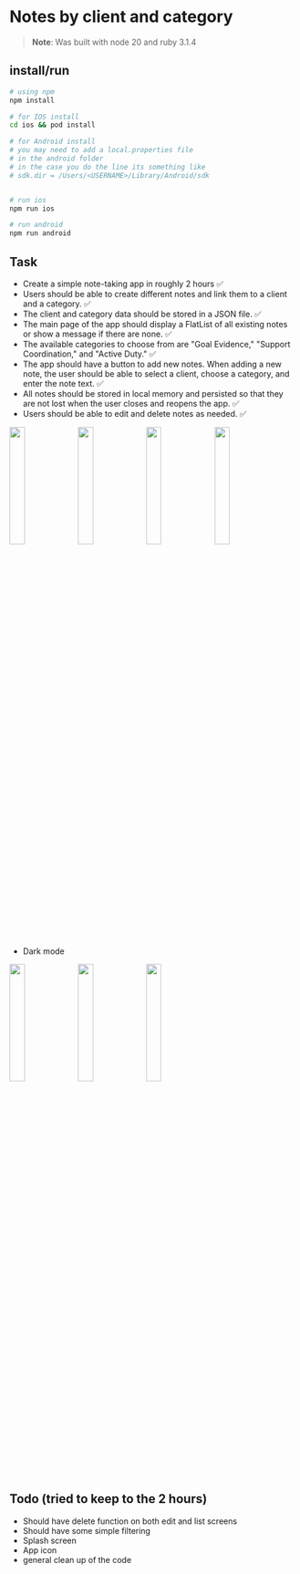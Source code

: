 # Notes by client and category

> **Note**: Was built with node 20 and ruby 3.1.4

## install/run

```bash
# using npm
npm install

# for IOS install
cd ios && pod install

# for Android install
# you may need to add a local.properties file
# in the android folder
# in the case you do the line its something like
# sdk.dir = /Users/<USERNAME>/Library/Android/sdk


# run ios
npm run ios

# run android
npm run android
```

## Task

- Create a simple note-taking app in roughly 2 hours ✅
- Users should be able to create different notes and link them to a client and a category. ✅
- The client and category data should be stored in a JSON file. ✅
- The main page of the app should display a FlatList of all existing notes or show a message if there are none. ✅
- The available categories to choose from are "Goal Evidence," "Support Coordination," and "Active Duty." ✅
- The app should have a button to add new notes. When adding a new note, the user should be able to select a client, choose a category, and enter the note text. ✅
- All notes should be stored in local memory and persisted so that they are not lost when the user closes and reopens the app. ✅
- Users should be able to edit and delete notes as needed. ✅

<img src="https://github.com/right4mat/notes/assets/55075658/f2054b8d-0040-47e5-9571-51368f0aad5a"  width="23%"/>
<img src="https://github.com/right4mat/notes/assets/55075658/ad0699fc-bf00-459e-9fba-c3d313d6c20d"  width="23%"/>
<img src="https://github.com/right4mat/notes/assets/55075658/6c129470-560e-4740-ad67-c838cf664a70" width="23%"/>
<img src="https://github.com/right4mat/notes/assets/55075658/3d752468-91c9-41bc-b63f-d9e654945452" width="23%"/>


- Dark mode

<img src="https://github.com/right4mat/notes/assets/55075658/52176575-c866-46cd-ba7a-a06a3515a175" width="23%"/>
<img src="https://github.com/right4mat/notes/assets/55075658/2fcae40e-ed5c-4fb7-9a87-a8bbaede7afa" width="23%"/>
<img src="https://github.com/right4mat/notes/assets/55075658/d825f78b-1438-461d-853f-d5beccf146d8" width="23%"/>

## Todo (tried to keep to the 2 hours)

- Should have delete function on both edit and list screens
- Should have some simple filtering
- Splash screen
- App icon
- general clean up of the code
